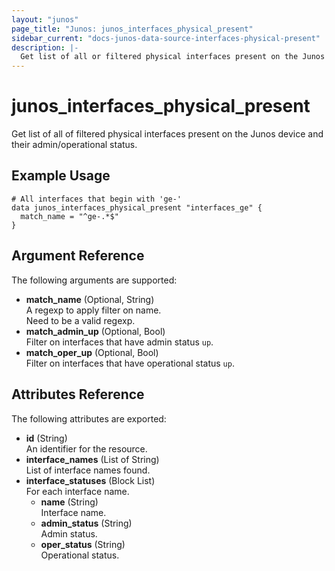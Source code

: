 ```yaml
---
layout: "junos"
page_title: "Junos: junos_interfaces_physical_present"
sidebar_current: "docs-junos-data-source-interfaces-physical-present"
description: |-
  Get list of all or filtered physical interfaces present on the Junos device and their admin/operational status.
---
```


# junos_interfaces_physical_present

Get list of all of filtered physical interfaces present on the Junos device and their
admin/operational status.

## Example Usage

```hcl
# All interfaces that begin with 'ge-'
data junos_interfaces_physical_present "interfaces_ge" {
  match_name = "^ge-.*$"
}
```

## Argument Reference

The following arguments are supported:

- **match_name** (Optional, String)  
  A regexp to apply filter on name.  
  Need to be a valid regexp.
- **match_admin_up** (Optional, Bool)  
  Filter on interfaces that have admin status `up`.
- **match_oper_up** (Optional, Bool)  
  Filter on interfaces that have operational status `up`.

## Attributes Reference

The following attributes are exported:

- **id** (String)  
  An identifier for the resource.
- **interface_names** (List of String)  
  List of interface names found.
- **interface_statuses** (Block List)  
  For each interface name.
  - **name** (String)  
    Interface name.
  - **admin_status** (String)  
    Admin status.
  - **oper_status** (String)  
    Operational status.
